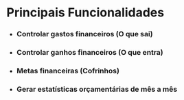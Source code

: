 # Principais Funcionalidades 

- ### Controlar gastos financeiros (O que sai)
- ### Controlar ganhos financeiros (O que entra)
- ### Metas financeiras (Cofrinhos)
- ### Gerar estatísticas orçamentárias de mês a mês


